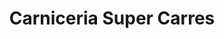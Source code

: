 ---
title: "Carniceria Super Carres"
url: /zona-19-ciudad-de-guatemala/carniceria-super-carres/
shop: carnicero
---